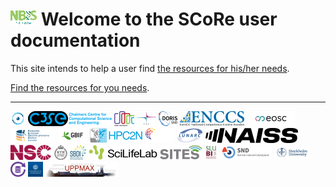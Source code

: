 # ![SCoRe logo](logo/score_logo_42_x_24.png) Welcome to the SCoRe user documentation

This site intends to help a user find
[the resources for his/her needs](resources.md).

[Find the resources for you needs](resources.md).

---

<!-- index_2.md is machine-generated and pasted below this file, index_1.md -->
![AIDA Data Hub](logo/aida_logo_24_x_24.png) ![C3SE](logo/c3se_logo_134_x_24.png) ![Code Refinery](logo/coderefinery_logo_32_x_24.png) ![CSC](logo/csc_logo_31_x_24.png) ![Doris SND](logo/doris_snd_logo_30_x_24.png) ![ENCCS](logo/enccs_logo_103_x_24.png) ![EOSC](logo/eosc_logo_77_x_24.png) ![FEGA Sweden](logo/fega_sweden_logo_71_x_24.png) ![GBIF](logo/gbif_logo_48_x_24.png) ![HPC2N](logo/hpc2n_logo_84_x_24.png) ![InfraViz](logo/infraviz_logo_47_x_24.png) ![LUNARC](logo/lunarc_logo_42_x_24.png) ![NAISS](logo/naiss_logo_148_x_24.png) ![NSC](logo/nsc_logo_66_x_24.png) ![PDC](logo/pdc_logo_21_x_24.png) ![SBDI](logo/sbdi_logo_26_x_24.png) ![SciLifeLab](logo/sll_logo_110_x_24.png) ![SITES](logo/sites_logo_68_x_24.png) ![SLUBI](logo/slubi_logo_20_x_24.png) ![SND](logo/snd_logo_83_x_24.png) ![Stockholm University](logo/stockholm_university_logo_57_x_24.png) ![Swestore](logo/swestore_logo_24_x_24.png) ![University of Gothenburg](logo/university_of_gothenburg_logo_24_x_24.png) ![UPPMAX](logo/uppmax_logo_116_x_24.png)